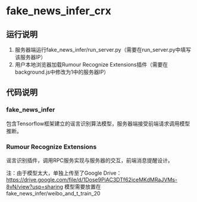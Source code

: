 # fake_news_infer_crx
## 运行说明
1. 服务器端运行fake_news_infer/run_server.py（需要在run_server.py中填写该服务器IP）
2. 用户本地浏览器加载Rumour Recognize Extensions插件（需要在background.js中修改为1中的服务器IP）
## 代码说明
### fake_news_infer
包含Tensorflow框架建立的谣言识别算法模型，服务器端接受前端请求调用模型推断。
### Rumour Recognize Extensions
谣言识别插件，调用RPC服务实现与服务器的交互，前端消息提醒设计。

注：由于模型太大，单独上传至了Google Drive：https://drive.google.com/file/d/1Dose9PiAC3DTf62iceMKdMRaJVMs-8vN/view?usp=sharing
模型需要放置在fake_news_infer/weibo_and_t_train_20

